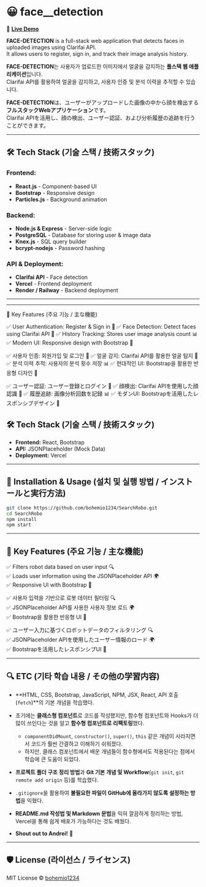 # 😀 face__detection 

🔗 **[Live Demo](https://your-deployed-site.com)**  

**FACE-DETECTION** is a full-stack web application that detects faces in uploaded images using Clarifai API.  
It allows users to register, sign in, and track their image analysis history.  

**FACE-DETECTION**는 사용자가 업로드한 이미지에서 얼굴을 감지하는 **풀스택 웹 애플리케이션**입니다.  
Clarifai API를 활용하여 얼굴을 감지하고, 사용자 인증 및 분석 이력을 추적할 수 있습니다.  

**FACE-DETECTION**は、ユーザーがアップロードした画像の中から顔を検出する**フルスタックWebアプリケーション**です。  
Clarifai APIを活用し、顔の検出、ユーザー認証、および分析履歴の追跡を行うことができます。 

---

## 🛠 Tech Stack (기술 스택 / 技術スタック)  

### **Frontend:**  
- **React.js** - Component-based UI  
- **Bootstrap** - Responsive design  
- **Particles.js** - Background animation  

### **Backend:**  
- **Node.js & Express** - Server-side logic  
- **PostgreSQL** - Database for storing user & image data  
- **Knex.js** - SQL query builder  
- **bcrypt-nodejs** - Password hashing  

### **API & Deployment:**  
- **Clarifai API** - Face detection  
- **Vercel** - Frontend deployment  
- **Render / Railway** - Backend deployment  

---

---
📌 Key Features (주요 기능 / 主な機能)

✅ User Authentication: Register & Sign in 🔑
✅ Face Detection: Detect faces using Clarifai API 🤖
✅ History Tracking: Stores user image analysis count 📊
✅ Modern UI: Responsive design with Bootstrap 🎨

✅ 사용자 인증: 회원가입 및 로그인 🔑
✅ 얼굴 감지: Clarifai API를 활용한 얼굴 탐지 🤖
✅ 분석 이력 추적: 사용자의 분석 횟수 저장 📊
✅ 현대적인 UI: Bootstrap을 활용한 반응형 디자인 🎨

✅ ユーザー認証: ユーザー登録とログイン 🔑
✅ 顔検出: Clarifai APIを使用した顔認識 🤖
✅ 履歴追跡: 画像分析回数を記録 📊
✅ モダンUI: Bootstrapを活用したレスポンシブデザイン 🎨
## 🛠 Tech Stack (기술 스택 / 技術スタック)

- **Frontend:** React, Bootstrap
- **API:** JSONPlaceholder (Mock Data)
- **Deployment:** Vercel

---

## 🚀 Installation & Usage (설치 및 실행 방법 / インストールと実行方法)

```sh
git clone https://github.com/bohemio1234/SearchRobo.git
cd SearchRobo
npm install
npm start
```

---

## 📌 Key Features (주요 기능 / 主な機能)

✅ Filters robot data based on user input 🔍  
✅ Loads user information using the JSONPlaceholder API 🌍  
✅ Responsive UI with Bootstrap 🎨

✅ 사용자 입력을 기반으로 로봇 데이터 필터링 🔍  
✅ JSONPlaceholder API를 사용한 사용자 정보 로드 🌍  
✅ Bootstrap을 활용한 반응형 UI 🎨

✅ ユーザー入力に基づくロボットデータのフィルタリング 🔍  
✅ JSONPlaceholder APIを使用したユーザー情報のロード 🌍  
✅ Bootstrapを活用したレスポンシブUI 🎨

---

## 🔍 ETC (기타 학습 내용 / その他の学習内容)

- **HTML, CSS, Bootstrap, JavaScript, NPM, JSX, React, API 호출(`fetch`)**의 기본 개념을 학습했다.

- 초기에는 **클래스형 컴포넌트**로 코드를 작성했지만, 함수형 컴포넌트와 Hooks가 더 많이 쓰인다는 것을 알고 **함수형 컴포넌트로 리팩토링**했다.

  - `componentDidMount`, `constructor()`, `super()`, `this` 같은 개념이 사라지면서 코드가 훨씬 간결하고 이해하기 쉬워졌다.
  - 하지만, 클래스 컴포넌트에서 배운 개념들이 함수형에서도 적용된다는 점에서 학습에 큰 도움이 되었다.

- **프로젝트 폴더 구조 정리 방법**과 **Git 기본 개념 및 Workflow**(`git init`, `git remote add origin` 등)를 학습했다.

- `.gitignore`을 활용하여 **불필요한 파일이 GitHub에 올라가지 않도록 설정하는 방법**을 익혔다.

- **README.md 작성법 및 Markdown 문법**을 익혀 깔끔하게 정리하는 방법, Vercel을 통해 쉽게 배포가 가능하다는 것도 배웠다.

- **Shout out to Andrei!** 🎉

---

## 🛡 License (라이선스 / ライセンス)

MIT License © [bohemio1234](https://github.com/bohemio1234)
